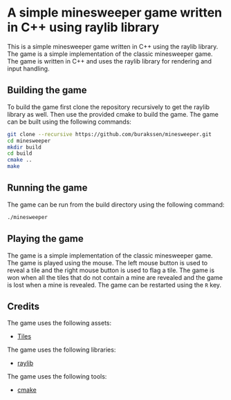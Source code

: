 # A simple minesweeper game written in C++ using raylib library

This is a simple minesweeper game written in C++ using the raylib library. The game is a simple implementation of the classic minesweeper game. The game is written in C++ and uses the raylib library for rendering and input handling.

## Building the game

To build the game first clone the repository recursively to get the raylib library as well. Then use the provided cmake to build the game. The game can be built using the following commands:

```sh
git clone --recursive https://github.com/burakssen/minesweeper.git
cd minesweeper
mkdir build
cd build
cmake ..
make
```

## Running the game

The game can be run from the build directory using the following command:

```sh
./minesweeper
```

## Playing the game

The game is a simple implementation of the classic minesweeper game. The game is played using the mouse. The left mouse button is used to reveal a tile and the right mouse button is used to flag a tile. The game is won when all the tiles that do not contain a mine are revealed and the game is lost when a mine is revealed. The game can be restarted using the `R` key.

## Credits

The game uses the following assets:

- [Tiles](https://kia.itch.io/16x16-tileset-for-minesweeper)

The game uses the following libraries:

- [raylib](https://www.raylib.com/)

The game uses the following tools:

- [cmake](https://cmake.org/)
